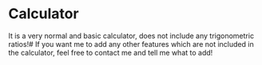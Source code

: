 # Calculator
It is a very normal and basic calculator, does not include any trigonometric ratios!#
If you want me to add any other features which are not included in the calculator, feel free to contact me and tell me what to add!
